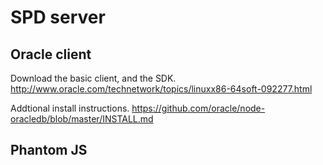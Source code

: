 # SPD server

## Oracle client

Download the basic client, and the SDK.
http://www.oracle.com/technetwork/topics/linuxx86-64soft-092277.html

Addtional install instructions.
https://github.com/oracle/node-oracledb/blob/master/INSTALL.md

## Phantom JS
